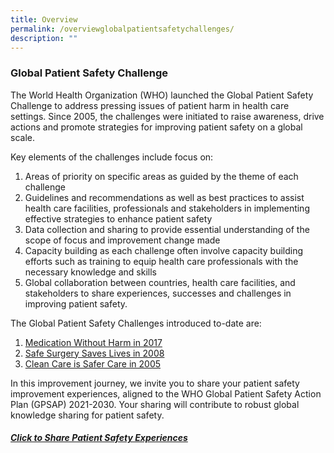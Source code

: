 ```yaml
---
title: Overview
permalink: /overviewglobalpatientsafetychallenges/
description: ""
---
```

### Global Patient Safety Challenge

The World Health Organization (WHO) launched the Global Patient Safety Challenge to address pressing issues of patient harm in health care settings. Since 2005, the challenges were initiated to raise awareness, drive actions and promote strategies for improving patient safety on a global scale.

Key elements of the challenges include focus on:

1. Areas of priority on specific areas as guided by the theme of each challenge
2. Guidelines and recommendations as well as best practices to assist health care facilities, professionals and stakeholders in implementing effective strategies to enhance patient safety
3. Data collection and sharing to provide essential understanding of the scope of focus and improvement change made
4. Capacity building as each challenge often involve capacity building efforts such as training to equip health care professionals with the necessary knowledge and skills
5. Global collaboration between countries, health care facilities, and stakeholders to share experiences, successes and challenges in improving patient safety.

The Global Patient Safety Challenges introduced to-date are:

1. [Medication Without Harm in 2017](/medicationwithoutharm/)
2. [Safe Surgery Saves Lives in 2008](/safesurgerysaveslives/)
3. [Clean Care is Safer Care in 2005](/cleancareissafercare/)

In this improvement journey, we invite you to share your patient safety improvement experiences, aligned to the WHO Global Patient Safety Action Plan (GPSAP) 2021-2030. Your sharing will contribute to robust global knowledge sharing for patient safety.

##### **[Click to Share Patient Safety Experiences](https://form.gov.sg/64631e5f0fbfe400126c8e0d)**
